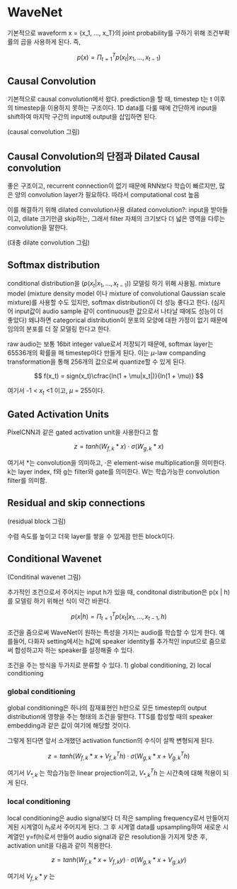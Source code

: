 
# WaveNet
기본적으로 waveform x = {x_1, ..., x_T}의 joint probability를 구하기 위해 조건부확률의 곱을 사용하게 된다. 즉,

$$
p(x) = \Pi^T_{t=1}p(x_t | x_1, ..., x_{t-1})
$$

## Causal Convolution

기본적으로 causal convolution에서 왔다.
prediction을 할 때, timestep t는 t 이후의 timestep을 이용하지 못하는 구조이다.
1D data를 다룰 때에 간단하게 input을 shift하여 마지막 구간의 input에 output을 삽입하면 된다.

(causal convolution 그림)

## Causal Convolution의 단점과 Dilated Causal convolution

좋은 구조이고, recurrent connection이 없기 때문에 RNN보다 학습이 빠르지만, 많은 양의 convolution layer가 필요하다.
따라서 computational cost 높음

이를 해결하기 위해 dilated convolution사용
dilated convolution?: input을 받아들이고, dilate 크기만큼 skip하는, 그래서 filter 자체의 크기보다 더 넓은 영역을 다루는 convolution을 말한다.

(대충 dilate convolution 그림)

## Softmax distribution
conditional distribution을 ($p(x_t | x_1, ..., x_{t-1})$) 모델링 하기 위해 사용됨.
mixture model (mixture density model 이나 mixture of convolutional Gaussian scale mixture)를 사용할 수도 있지만, softmax distribution이 더 성능 좋다고 한다. (심지어 input값이 audio sample 같이 continuous한 값으로서 나타날 때에도 성능이 더 좋았다) 왜냐하면 categorical distribution이 분포의 모양에 대한 가정이 없기 때문에 임의의 분포를 더 잘 모델링 한다고 한다.

raw audio는 보통 16bit integer value로서 저장되기 때문에, softmax layer는 65536개의 확률을 매 timestep마다 만들게 된다. 이는 $\mu$-law companding transformation을 통해 256개의 값으로써 quantize할 수 있게 된다.

$$
f(x_t) = sign(x_t)\cfrac{ln(1 + \mu|x_t|)}{ln(1 + \mu)}
$$

여기서 -1 < $x_t$ <1 이고, $\mu$ = 255이다.

## Gated Activation Units
PixelCNN과 같은 gated activation unit을 사용한다고 함

$$
z = tanh(W_{f, k} * x) \cdot \sigma (W_{g, k} * x)
$$

여기서 *는 convolution을 의미하고, $\cdot$은 element-wise multiplication을 의미한다. k는 layer index, f와 g는 filter와 gate를 의미한다. W는 학습가능한 convolution filter를 의미함.

## Residual and skip connections

(residual block 그림)

수렴 속도를 높이고 더욱 layer를 쌓을 수 있게끔 만든 block이다.

## Conditional Wavenet

(Conditinal wavenet 그림)

추가적인 조건으로서 주어지는 input h가 있을 때, conditonal distribution은 p(x | h)를 모델링 하기 위해선 식이 약간 바뀐다.

$$
p(x | h) = \Pi^T_{t=1}p(x_t | x_1, ..., x_{t-1}, h)
$$

조건을 줌으로써 WaveNet이 원하는 특성을 가지는 audio를 학습할 수 있게 한다. 예를들어, 다화자 setting에서는 h값에 speaker identity를 추가적인 input으로 줌으로써 합성하고자 하는 speaker를 설정해줄 수 있다.

조건을 주는 방식을 두가지로 분류할 수 있다. 1) global conditioning, 2) local conditioning

### global conditioning

global conditioning은 하나의 잠재표현인 h만으로 모든 timestep의 output distribution에 영향을 주는 형태의 조건을 말한다. TTS를 합성할 때의 speaker embedding과 같은 값이 여기에 해당할 것이다.

그렇게 된다면 앞서 소개했던 activation function의 수식이 살짝 변형되게 된다.

$$
z = tanh(W_{f, k} * x + V^T_{f, k} h) \cdot \sigma (W_{g, k} * x + V^T_{g, k} h)
$$

여기서 $V_{*, k}$ 는 학습가능한 linear projection이고, $V^T_{*, k} h$ 는 시간축에 대해 적용이 되게 된다.

### local conditioning

local conditioning은 audio signal보다 더 작은 sampling frequency로서 만들어지게된 시계열이 $h_t$로서 주어지게 된다. 그 후 시계열 data를 upsampling하여 새로운 시계열인 y=f(h)로서 만들어 audio signal과 같은 resolution을 가지게 맞춘 후, activation unit을 다음과 같이 적용한다.

$$
z = tanh(W_{f, k} * x + V_{f, k} y) \cdot \sigma (W_{g, k} * x + V_{g, k} y)
$$

여기서 $V_{f, k} * y$ 는